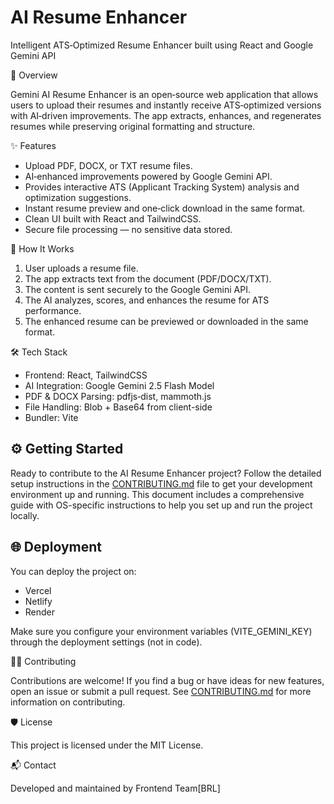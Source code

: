 # AI Resume Enhancer

Intelligent ATS‑Optimized Resume Enhancer built using React and Google Gemini API

🚀 Overview

Gemini AI Resume Enhancer is an open‑source web application that allows users to upload their resumes and instantly receive ATS‑optimized versions with AI‑driven improvements. The app extracts, enhances, and regenerates resumes while preserving original formatting and structure.

✨ Features

*   Upload PDF, DOCX, or TXT resume files.
*   AI‑enhanced improvements powered by Google Gemini API.
*   Provides interactive ATS (Applicant Tracking System) analysis and optimization suggestions.
*   Instant resume preview and one‑click download in the same format.
*   Clean UI built with React and TailwindCSS.
*   Secure file processing — no sensitive data stored.

🧠 How It Works

1.  User uploads a resume file.
2.  The app extracts text from the document (PDF/DOCX/TXT).
3.  The content is sent securely to the Google Gemini API.
4.  The AI analyzes, scores, and enhances the resume for ATS performance.
5.  The enhanced resume can be previewed or downloaded in the same format.

🛠️ Tech Stack

*   Frontend: React, TailwindCSS
*   AI Integration: Google Gemini 2.5 Flash Model
*   PDF & DOCX Parsing: pdfjs‑dist, mammoth.js
*   File Handling: Blob + Base64 from client-side
*   Bundler: Vite

## ⚙️ Getting Started

Ready to contribute to the AI Resume Enhancer project? Follow the detailed setup instructions in the [CONTRIBUTING.md](CONTRIBUTING.md) file to get your development environment up and running. This document includes a comprehensive guide with OS-specific instructions to help you set up and run the project locally.

## 🌐 Deployment

You can deploy the project on:

*   Vercel
*   Netlify
*   Render

Make sure you configure your environment variables (VITE_GEMINI_KEY) through the deployment settings (not in code).

🧑‍💻 Contributing

Contributions are welcome! If you find a bug or have ideas for new features, open an issue or submit a pull request. See [CONTRIBUTING.md](CONTRIBUTING.md) for more information on contributing.

🛡️ License

This project is licensed under the MIT License.

📬 Contact

Developed and maintained by Frontend Team[BRL]